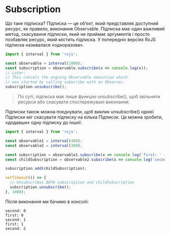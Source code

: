 # Subscription
Що таке підписка? Підписка — це об’єкт, який представляє доступний ресурс, як правило, виконання Observable. 
Підписка має один важливий метод, скасування підписки, який не приймає аргументів і просто позбавляє ресурс, який містить підписка. 
У попередніх версіях RxJS підписка називалася «одноразова».
```javascript
import { interval } from 'rxjs';

const observable = interval(1000);
const subscription = observable.subscribe(x => console.log(x));
// Later:
// This cancels the ongoing Observable execution which
// was started by calling subscribe with an Observer.
subscription.unsubscribe();
```
> По суті, підписка має лише функцію unsubscribe(), щоб звільнити ресурси або скасувати спостережувані виконання.

Підписки також можна поєднувати, щоб виклик unsubscribe() однієї Підписки міг скасувати підписку на кілька Підписок. 
Це можна зробити, «додавши» одну підписку до іншої:
```javascript
import { interval } from 'rxjs';

const observable1 = interval(400);
const observable2 = interval(300);

const subscription = observable1.subscribe(x => console.log('first: ' + x));
const childSubscription = observable2.subscribe(x => console.log('second: ' + x));

subscription.add(childSubscription);

setTimeout(() => {
  // Unsubscribes BOTH subscription and childSubscription
  subscription.unsubscribe();
}, 1000);
```
Після виконання ми бачимо в консолі:
```
second: 0
first: 0
second: 1
first: 1
second: 2
```

